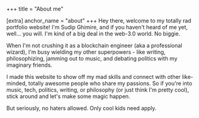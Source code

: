+++
title = "About me"

[extra]
anchor_name = "about"
+++
Hey there, welcome to my totally rad portfolio website! I'm Sudip Ghimire, and if you haven't heard of me yet, well... you will. I'm kind of a big deal in the web-3.0 world. No biggie.

When I'm not crushing it as a blockchain engineer (aka a professional wizard), I'm busy wielding my other superpowers - like writing, philosophizing, jamming out to music, and debating politics with my imaginary friends.

I made this website to show off my mad skills and connect with other like-minded, totally awesome people who share my passions. So if you're into music, tech, politics, writing, or philosophy (or just think I'm pretty cool), stick around and let's make some magic happen.

But seriously, no haters allowed. Only cool kids need apply.

